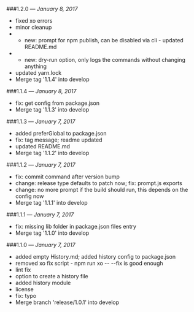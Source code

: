 ###1.2.0 — *January 8, 2017*

  * fixed xo errors
  * minor cleanup
  * - new: prompt for npm publish, can be disabled via cli - updated README.md
  * - new: dry-run option, only logs the commands without changing anything
  * updated yarn.lock
  * Merge tag '1.1.4' into develop

###1.1.4 — *January 8, 2017*

  * fix: get config from package.json
  * Merge tag '1.1.3' into develop

###1.1.3 — *January 7, 2017*

  * added preferGlobal to package.json
  * fix: tag message; readme updated
  * updated README.md
  * Merge tag '1.1.2' into develop

###1.1.2 — *January 7, 2017*

  * fix: commit command after version bump
  * change: release type defaults to patch now; fix: prompt.js exports
  * change: no more prompt if the build should run, this depends on the config now
  * Merge tag '1.1.1' into develop

###1.1.1 — *January 7, 2017*

  * fix: missing lib folder in package.json files entry
  * Merge tag '1.1.0' into develop

###1.1.0 — *January 7, 2017*

  * added empty History.md; added history config to package.json
  * removed xo fix script - npm run xo -- --fix is good enough
  * lint fix
  * option to create a history file
  * added history module
  * license
  * fix: typo
  * Merge branch 'release/1.0.1' into develop

